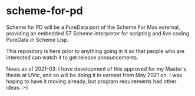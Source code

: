# scheme-for-pd
Scheme for PD will be a PureData port of the Scheme For Max external, providing an embedded S7 Scheme interpreter for scripting and live coding PureData in Scheme Lisp. 

This repository is here prior to anything going in it so that people who are interested can watch it to get release announcements. 

News as of 2021-03: I have development of this approved for my Master's thesis at UVic, and so will be doing it in earnest from May 2021 on. I was hoping to have it moving already, but program requirements had other ideas. :-) 
